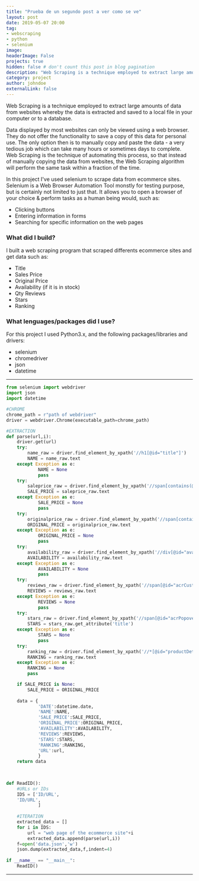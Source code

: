 ```yaml
---
title: "Prueba de un segundo post a ver como se ve"
layout: post
date: 2019-05-07 20:00
tag: 
- webscraping
- python
- selenium
image:
headerImage: False
projects: true
hidden: false # don't count this post in blog pagination
description: "Web Scraping is a technique employed to extract large amounts of data from websites"
category: project
author: johndoe
externalLink: false
---
```


Web Scraping is a technique employed to extract large amounts of data from websites whereby the data is extracted and saved to a local file in your computer or to a database.

Data displayed by most websites can only be viewed using a web browser. They do not offer the functionality to save a copy of this data for personal use. The only option then is to manually copy and paste the data - a very tedious job which can take many hours or sometimes days to complete. Web Scraping is the technique of automating this process, so that instead of manually copying the data from websites, the Web Scraping algorithm will perform the same task within a fraction of the time.

In this project I've used selenium to scrape data from ecommerce sites. Selenium is a Web Browser Automation Tool monstly for testing purpose, but is certainly not limited to just that. It allows you to open a browser of your choice & perform tasks as a human being would, such as:
* Clicking buttons
* Entering information in forms
* Searching for specific information on the web pages

### What did I build?

I built a web scraping program that scraped differents ecommerce sites and get data such as:
* Title
* Sales Price
* Original Price
* Availability (if it is in stock)
* Qty Reviews
* Stars
* Ranking

### What lenguages/packages did I use?

For this project I used Python3.x, and the following packages/libraries and drivers:

* selenium
* chromedriver
* json
* datetime

---
```python
from selenium import webdriver
import json
import datetime

#CHROME
chrome_path = r"path of webdriver"
driver = webdriver.Chrome(executable_path=chrome_path)

#EXTRACTION
def parse(url,i):
    driver.get(url)
    try:
        name_raw = driver.find_element_by_xpath('//h1[@id="title"]')
        NAME = name_raw.text
    except Exception as e:
            NAME = None
            pass  
    try:
        saleprice_raw = driver.find_element_by_xpath('//span[contains(@id,"ourprice") or contains(@id,"saleprice") or contains(@id,"priceblock_dealprice")]')
        SALE_PRICE = saleprice_raw.text
    except Exception as e:
            SALE_PRICE = None
            pass
    try:
        originalprice_raw = driver.find_element_by_xpath('//span[contains(@class,"a-text-strike") or contains(@id,"a-text-strike")]')
        ORIGINAL_PRICE = originalprice_raw.text
    except Exception as e:
            ORIGINAL_PRICE = None
            pass      
    try:
        availability_raw = driver.find_element_by_xpath('//div[@id="availability"]')
        AVAILABILITY = availability_raw.text
    except Exception as e:
            AVAILABILITY = None
            pass
    try:
        reviews_raw = driver.find_element_by_xpath('//span[@id="acrCustomerReviewText"]')
        REVIEWS = reviews_raw.text
    except Exception as e:
            REVIEWS = None
            pass
    try:
        stars_raw = driver.find_element_by_xpath('//span[@id="acrPopover"]')
        STARS = stars_raw.get_attribute('title')
    except Exception as e:
            STARS = None
            pass
    try:
        ranking_raw = driver.find_element_by_xpath('//*[@id="productDetails_detailBullets_sections1"]/tbody/tr[8]/td/span/span[2]')
        RANKING = ranking_raw.text
    except Exception as e:
        RANKING = None
        pass

    if SALE_PRICE is None:
        SALE_PRICE = ORIGINAL_PRICE
        
    data = {
            'DATE':datetime.date,
            'NAME':NAME,
            'SALE_PRICE':SALE_PRICE,
            'ORIGINAL_PRICE':ORIGINAL_PRICE,
            'AVAILABILITY':AVAILABILITY,
            'REVIEWS':REVIEWS,
            'STARS':STARS,
            'RANKING':RANKING,
            'URL':url,
            }
    return data
    
    

def ReadID():
    #URLs or IDs
    IDS = ['ID/URL',
    'ID/URL',
            ]
    
    #ITERATION
    extracted_data = []
    for i in IDS:
        url = "web page of the ecommerce site"+i
        extracted_data.append(parse(url,i))
    f=open('data.json','w')
    json.dump(extracted_data,f,indent=4)
    
if __name__ == "__main__":
    ReadID()
```
---
